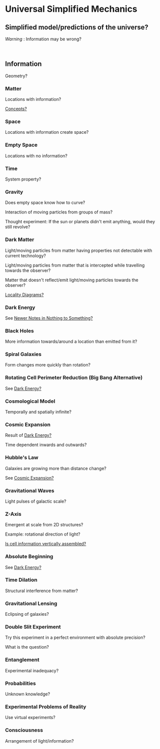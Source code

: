 # Universal Simplified Mechanics

## Simplified model/predictions of the universe?

*Warning* : Information may be wrong?

<br/>

## Information

Geometry?

### Matter

Locations with information?

[Concepts?](https://github.com/tboie/universal_phreak_generator?tab=readme-ov-file#system-mechanics-visualization)

### Space

Locations with information create space?

### Empty Space

Locations with no information?

### Time

System property?

### Gravity

Does empty space know how to curve?

Interaction of moving particles from groups of mass?

Thought experiment: If the sun or planets didn't emit anything, would they still revolve?

### Dark Matter

Light/moving particles from matter having properties not detectable with current technology?

Light/moving particles from matter that is intercepted while travelling towards the observer?

Matter that doesn't reflect/emit light/moving particles towards the observer?

[Locality Diagrams?](https://github.com/tboie/universal_phreak_generator?tab=readme-ov-file#system-mechanics-visualization)

### Dark Energy

See [Newer Notes in Nothing to Something?](https://github.com/tboie/universal_phreak_generator?tab=readme-ov-file#newer-notes)

### Black Holes

More information towards/around a location than emitted from it?

### Spiral Galaxies

Form changes more quickly than rotation?

### Rotating Cell Perimeter Reduction (Big Bang Alternative)

See [Dark Energy?](https://github.com/tboie/universal_mechanics?tab=readme-ov-file#dark-energy)

### Cosmological Model

Temporally and spatially infinite?

### Cosmic Expansion

Result of [Dark Energy?](https://github.com/tboie/universal_mechanics?tab=readme-ov-file#dark-energy)

Time dependent inwards and outwards?

### Hubble's Law

Galaxies are growing more than distance change?

See [Cosmic Expansion?](https://github.com/tboie/universal_mechanics?tab=readme-ov-file#cosmic-expansion)

### Gravitational Waves

Light pulses of galactic scale?

### Z-Axis

Emergent at scale from 2D structures?

Example: rotational direction of light?

[Is cell information vertically assembled?](https://github.com/tboie/universal_phreak_generator?tab=readme-ov-file#system-mechanics-visualization)

### Absolute Beginning

See [Dark Energy?](https://github.com/tboie/universal_mechanics?tab=readme-ov-file#dark-energy)

### Time Dilation

Structural interference from matter?

### Gravitational Lensing

Eclipsing of galaxies?

### Double Slit Experiment

Try this experiment in a perfect environment with absolute precision?

What is the question?

### Entanglement

Experimental inadequacy?

### Probabilities

Unknown knowledge?

### Experimental Problems of Reality

Use virtual experiments?

### Consciousness

Arrangement of light/information?
